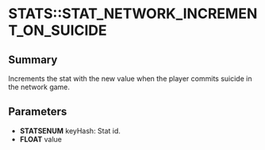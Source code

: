 # STATS::STAT_NETWORK_INCREMENT_ON_SUICIDE

## Summary
Increments the stat with the new value when the player commits suicide in the network game.

## Parameters
* **STATSENUM** keyHash: Stat id.
* **FLOAT** value